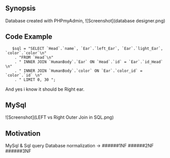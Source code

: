 ## Synopsis

Database created with PHPmyAdmin,
![Screenshot](database designer.png)

## Code Example
```
   $sql = "SELECT `Head`.`name`, `Ear`.`left_Ear`, `Ear`.`light_Ear`, `color`.`color`\n"
    . "FROM `Head`\n"
    . " INNER JOIN `HumanBody`.`Ear` ON `Head`.`id` = `Ear`.`id_Head` \n"
    . " INNER JOIN `HumanBody`.`color` ON `Ear`.`color_id` = `color`.`id` \n"
    . " LIMIT 0, 30 ";
```
And yes i know it should be Right ear.
## MySql
![Screenshot](LEFT vs Right Outer Join in SQL.png)
## Motivation

MySql & Sql query 
Database normalization ->
######1NF 
######2NF 
######3NF